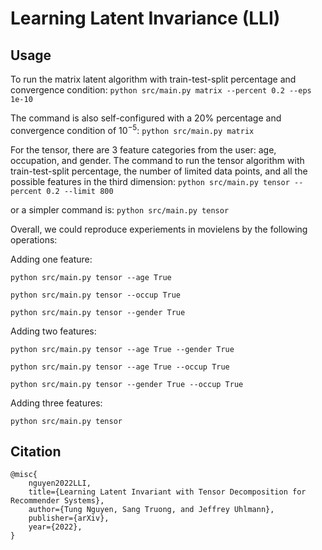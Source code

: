 # Learning Latent Invariance (LLI)

## Usage
To run the matrix latent algorithm with train-test-split percentage and convergence condition:
```python src/main.py matrix --percent 0.2 --eps 1e-10```

The command is also self-configured with a 20% percentage and convergence condition of $10^{-5}$:
 ```python src/main.py matrix```

For the tensor, there are 3 feature categories from the user: age, occupation, and gender. The 
command to run the tensor algorithm with train-test-split percentage, the number of limited data points, 
and all the possible features in the third dimension:
```python src/main.py tensor --percent 0.2 --limit 800```

or a simpler command is:
```python src/main.py tensor```


Overall, we could reproduce experiements in movielens by the following operations:

Adding one feature:

```python src/main.py tensor --age True```

```python src/main.py tensor --occup True```

```python src/main.py tensor --gender True```

Adding two features:

```python src/main.py tensor --age True --gender True```

```python src/main.py tensor --age True --occup True```

```python src/main.py tensor --gender True --occup True```


Adding three features:

```python src/main.py tensor```

## Citation
```
@misc{
    nguyen2022LLI,
    title={Learning Latent Invariant with Tensor Decomposition for Recommender Systems},
    author={Tung Nguyen, Sang Truong, and Jeffrey Uhlmann},
    publisher={arXiv},
    year={2022},
}
```
